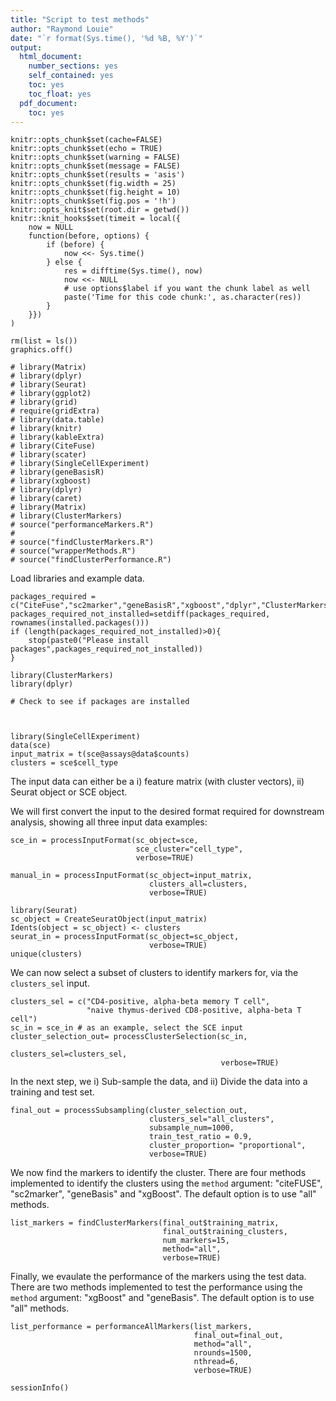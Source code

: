 ```yaml
---
title: "Script to test methods"
author: "Raymond Louie"
date: "`r format(Sys.time(), '%d %B, %Y')`"
output:
  html_document:
    number_sections: yes
    self_contained: yes
    toc: yes
    toc_float: yes
  pdf_document:
    toc: yes   
---
```


```{r setup, include=FALSE}
knitr::opts_chunk$set(cache=FALSE)
knitr::opts_chunk$set(echo = TRUE)
knitr::opts_chunk$set(warning = FALSE)
knitr::opts_chunk$set(message = FALSE)
knitr::opts_chunk$set(results = 'asis')
knitr::opts_chunk$set(fig.width = 25)
knitr::opts_chunk$set(fig.height = 10)
knitr::opts_chunk$set(fig.pos = '!h')
knitr::opts_knit$set(root.dir = getwd())
knitr::knit_hooks$set(timeit = local({
    now = NULL
    function(before, options) {
        if (before) {
            now <<- Sys.time()
        } else {
            res = difftime(Sys.time(), now)
            now <<- NULL
            # use options$label if you want the chunk label as well
            paste('Time for this code chunk:', as.character(res))
        }
    }})
)
```
```{r clear, echo=FALSE}
rm(list = ls())
graphics.off()
```
<!-- First we load the libraries: -->

```{r,warning=FALSE,message=FALSE,echo=FALSE}
# library(Matrix)
# library(dplyr)
# library(Seurat)
# library(ggplot2)
# library(grid)
# require(gridExtra)
# library(data.table)
# library(knitr)
# library(kableExtra)
# library(CiteFuse)
# library(scater)
# library(SingleCellExperiment)
# library(geneBasisR)
# library(xgboost)
# library(dplyr)  
# library(caret)
# library(Matrix)
# library(ClusterMarkers)
# source("performanceMarkers.R")
# 
# source("findClusterMarkers.R")
# source("wrapperMethods.R")
# source("findClusterPerformance.R")
```
<!-- install.packages("ClusterMarkers",repos=NULL,type="source") -->


Load libraries and example data.
```{r}
packages_required = c("CiteFuse","sc2marker","geneBasisR","xgboost","dplyr","ClusterMarkers")
packages_required_not_installed=setdiff(packages_required, rownames(installed.packages()))
if (length(packages_required_not_installed)>0){
    stop(paste0("Please install packages",packages_required_not_installed))
}

library(ClusterMarkers)
library(dplyr)

# Check to see if packages are installed



library(SingleCellExperiment)
data(sce)
input_matrix = t(sce@assays@data$counts)
clusters = sce$cell_type
```

The input data can  either be a i) feature matrix (with cluster vectors), ii) Seurat object or SCE object. 

We will first convert the input to the desired format required for downstream analysis, showing all three input data examples:
```{r}
sce_in = processInputFormat(sc_object=sce,
                            sce_cluster="cell_type",
                            verbose=TRUE)

manual_in = processInputFormat(sc_object=input_matrix,
                               clusters_all=clusters,
                               verbose=TRUE)                           

library(Seurat)
sc_object = CreateSeuratObject(input_matrix)
Idents(object = sc_object) <- clusters
seurat_in = processInputFormat(sc_object=sc_object,
                               verbose=TRUE)
unique(clusters)
```

We can now select a subset of clusters to identify markers for, via the `clusters_sel` input.
```{r}
clusters_sel = c("CD4-positive, alpha-beta memory T cell",
                 "naive thymus-derived CD8-positive, alpha-beta T cell")
sc_in = sce_in # as an example, select the SCE input
cluster_selection_out= processClusterSelection(sc_in,
                                               clusters_sel=clusters_sel,
                                               verbose=TRUE)
```                                               

In the next step, we i) Sub-sample  the data, and ii) Divide the data into a training and test set.
```{r}
final_out = processSubsampling(cluster_selection_out,
                               clusters_sel="all_clusters",
                               subsample_num=1000,
                               train_test_ratio = 0.9,
                               cluster_proportion= "proportional",
                               verbose=TRUE)
```

We now find the markers to identify the cluster. There are four methods implemented to identify the clusters using the `method` argument:  "citeFUSE", "sc2marker", "geneBasis" and "xgBoost". The default option is to use "all" methods. 
```{r}
list_markers = findClusterMarkers(final_out$training_matrix,
                                  final_out$training_clusters,
                                  num_markers=15,
                                  method="all",
                                  verbose=TRUE)
```

Finally, we  evaulate the performance of the markers using the test data. There are two methods implemented to test the performance using the `method` argument:  "xgBoost" and "geneBasis". The default option is to use "all" methods. 
```{r}
list_performance = performanceAllMarkers(list_markers,
                                         final_out=final_out,
                                         method="all",
                                         nrounds=1500,
                                         nthread=6,
                                         verbose=TRUE)
```

```{r}
sessionInfo()
```
